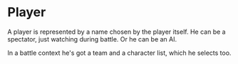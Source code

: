 # Player

A player is represented by a name chosen by the player itself.
He can be a spectator, just watching during battle.
Or he can be an AI.

In a battle context he's got a team and a character list, which he selects too.

